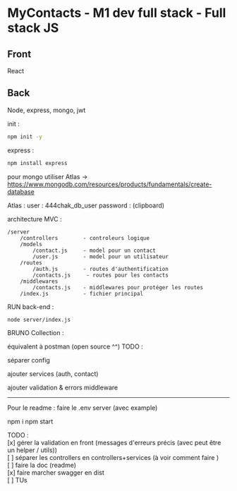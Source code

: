 # MyContacts - M1 dev full stack - Full stack JS

## Front

React

## Back

Node, express, mongo, jwt

init :

```bash
npm init -y
```

express :

```bash
npm install express
```

pour mongo utiliser Atlas -> <https://www.mongodb.com/resources/products/fundamentals/create-database>

Atlas :
user : 444chak_db_user
password : (clipboard)

architecture MVC :

```text
/server
    /controllers        - controleurs logique
    /models
        /contact.js     - model pour un contact
        /user.js        - model pour un utilisateur
    /routes
        /auth.js        - routes d'authentification
        /contacts.js     - routes pour les contacts
    /middlewares
        /contacts.js    - middlewares pour protéger les routes
    /index.js           - fichier principal
```

RUN back-end :

```bash
node server/index.js
```

BRUNO Collection :

équivalent à postman (open source ^^)
TODO :

séparer config

ajouter services (auth, contact)

ajouter validation & errors middleware

----

Pour le readme :
faire le .env server (avec example)

npm i
npm start

TODO :  
[x] gérer la validation en front (messages d'erreurs précis (avec peut être un helper / utils))  
[ ] séparer les controllers en controllers+services (à voir comment faire )  
[ ] faire la doc (readme)  
[x] faire marcher swagger en dist  
[ ] TUs
